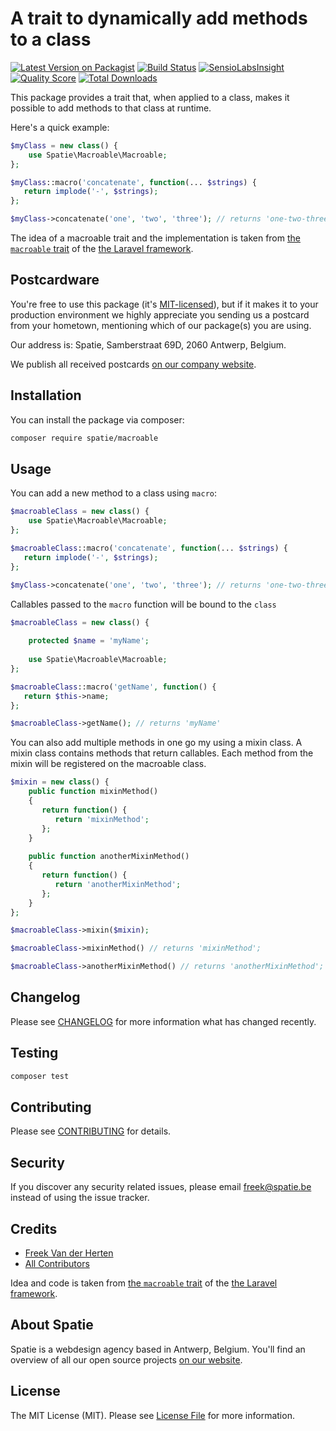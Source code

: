 # A trait to dynamically add methods to a class

[![Latest Version on Packagist](https://img.shields.io/packagist/v/spatie/macroable.svg?style=flat-square)](https://packagist.org/packages/spatie/macroable)
[![Build Status](https://img.shields.io/travis/spatie/macroable/master.svg?style=flat-square)](https://travis-ci.org/spatie/macroable)
[![SensioLabsInsight](https://img.shields.io/sensiolabs/i/c3dbed0e-9794-4c54-b40c-ccaf5a1394de.svg?style=flat-square)](https://insight.sensiolabs.com/projects/c3dbed0e-9794-4c54-b40c-ccaf5a1394de)
[![Quality Score](https://img.shields.io/scrutinizer/g/spatie/macroable.svg?style=flat-square)](https://scrutinizer-ci.com/g/spatie/macroable)
[![Total Downloads](https://img.shields.io/packagist/dt/spatie/macroable.svg?style=flat-square)](https://packagist.org/packages/spatie/macroable)

This package provides a trait that, when applied to a class, makes it possible to add methods to that class at runtime.

Here's a quick example:

```php
$myClass = new class() {
    use Spatie\Macroable\Macroable;
};

$myClass::macro('concatenate', function(... $strings) {
   return implode('-', $strings);
};

$myClass->concatenate('one', 'two', 'three'); // returns 'one-two-three'
```

The idea of a macroable trait and the implementation is taken from [the `macroable` trait](https://github.com/laravel/framework/blob/master/src/Illuminate/Support/Traits/Macroable.php) of the [the Laravel framework](https://laravel.com).


## Postcardware

You're free to use this package (it's [MIT-licensed](LICENSE.md)), but if it makes it to your production environment we highly appreciate you sending us a postcard from your hometown, mentioning which of our package(s) you are using.

Our address is: Spatie, Samberstraat 69D, 2060 Antwerp, Belgium.

We publish all received postcards [on our company website](https://spatie.be/en/opensource/postcards).

## Installation

You can install the package via composer:

```bash
composer require spatie/macroable
```

## Usage

You can add a new method to a class using `macro`:

```php
$macroableClass = new class() {
    use Spatie\Macroable\Macroable;
};

$macroableClass::macro('concatenate', function(... $strings) {
   return implode('-', $strings);
};

$myClass->concatenate('one', 'two', 'three'); // returns 'one-two-three'
```

Callables passed to the `macro` function will be bound to the `class`

```php
$macroableClass = new class() {
    
    protected $name = 'myName';
    
    use Spatie\Macroable\Macroable;
};

$macroableClass::macro('getName', function() {
   return $this->name;
};

$macroableClass->getName(); // returns 'myName'
```

You can also add multiple methods in one go my using a mixin class. A mixin class contains methods that return callables. Each method from the mixin will be registered on the macroable class.

```php
$mixin = new class() {
    public function mixinMethod()
    {
       return function() {
          return 'mixinMethod';
       };
    }
    
    public function anotherMixinMethod()
    {
       return function() {
          return 'anotherMixinMethod';
       };
    }
};

$macroableClass->mixin($mixin);

$macroableClass->mixinMethod() // returns 'mixinMethod';

$macroableClass->anotherMixinMethod() // returns 'anotherMixinMethod';
```

## Changelog

Please see [CHANGELOG](CHANGELOG.md) for more information what has changed recently.

## Testing

``` bash
composer test
```

## Contributing

Please see [CONTRIBUTING](CONTRIBUTING.md) for details.

## Security

If you discover any security related issues, please email freek@spatie.be instead of using the issue tracker.

## Credits

- [Freek Van der Herten](https://github.com/freekmurze)
- [All Contributors](../../contributors)

Idea and code is taken from [the `macroable` trait](https://github.com/laravel/framework/blob/master/src/Illuminate/Support/Traits/Macroable.php) of the [the Laravel framework](https://laravel.com).

## About Spatie

Spatie is a webdesign agency based in Antwerp, Belgium. You'll find an overview of all our open source projects [on our website](https://spatie.be/opensource).

## License

The MIT License (MIT). Please see [License File](LICENSE.md) for more information.
